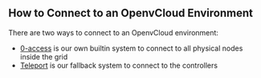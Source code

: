 ## How to Connect to an OpenvCloud Environment

There are two ways to connect to an OpenvCloud environment:

* [0-access](0access.md) is our own builtin system to connect to all physical nodes inside the grid
* [Teleport](teleport.md) is our fallback system to connect to the controllers
